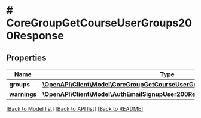 # # CoreGroupGetCourseUserGroups200Response

## Properties

Name | Type | Description | Notes
------------ | ------------- | ------------- | -------------
**groups** | [**\OpenAPI\Client\Model\CoreGroupGetCourseUserGroups200ResponseGroupsInner[]**](CoreGroupGetCourseUserGroups200ResponseGroupsInner.md) |  |
**warnings** | [**\OpenAPI\Client\Model\AuthEmailSignupUser200ResponseWarningsInner[]**](AuthEmailSignupUser200ResponseWarningsInner.md) |  | [optional]

[[Back to Model list]](../../README.md#models) [[Back to API list]](../../README.md#endpoints) [[Back to README]](../../README.md)
